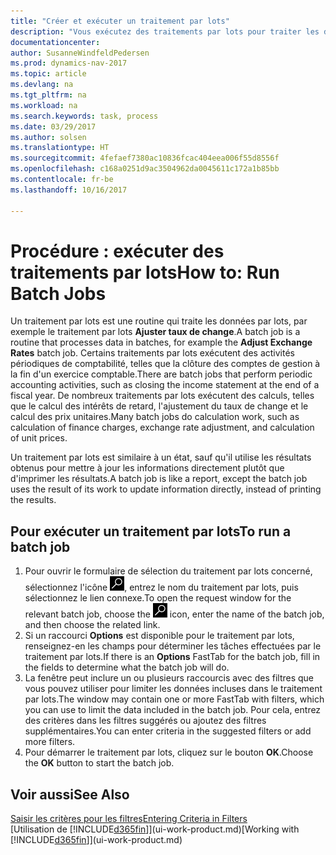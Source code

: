 ```yaml
---
title: "Créer et exécuter un traitement par lots"
description: "Vous exécutez des traitements par lots pour traiter les données et mettre à jour les informations, par exemple, pour élaborer des activités périodiques de comptabilité, ou effectuer des calculs."
documentationcenter: 
author: SusanneWindfeldPedersen
ms.prod: dynamics-nav-2017
ms.topic: article
ms.devlang: na
ms.tgt_pltfrm: na
ms.workload: na
ms.search.keywords: task, process
ms.date: 03/29/2017
ms.author: solsen
ms.translationtype: HT
ms.sourcegitcommit: 4fefaef7380ac10836fcac404eea006f55d8556f
ms.openlocfilehash: c168a0251d9ac3504962da0045611c172a1b85bb
ms.contentlocale: fr-be
ms.lasthandoff: 10/16/2017

---
```

# <a name="how-to-run-batch-jobs"></a><span data-ttu-id="6992e-103">Procédure : exécuter des traitements par lots</span><span class="sxs-lookup"><span data-stu-id="6992e-103">How to: Run Batch Jobs</span></span>
<span data-ttu-id="6992e-104">Un traitement par lots est une routine qui traite les données par lots, par exemple le traitement par lots **Ajuster taux de change**.</span><span class="sxs-lookup"><span data-stu-id="6992e-104">A batch job is a routine that processes data in batches, for example the **Adjust Exchange Rates** batch job.</span></span> <span data-ttu-id="6992e-105">Certains traitements par lots exécutent des activités périodiques de comptabilité, telles que la clôture des comptes de gestion à la fin d'un exercice comptable.</span><span class="sxs-lookup"><span data-stu-id="6992e-105">There are batch jobs that perform periodic accounting activities, such as closing the income statement at the end of a fiscal year.</span></span> <span data-ttu-id="6992e-106">De nombreux traitements par lots exécutent des calculs, telles que le calcul des intérêts de retard, l'ajustement du taux de change et le calcul des prix unitaires.</span><span class="sxs-lookup"><span data-stu-id="6992e-106">Many batch jobs do calculation work, such as calculation of finance charges, exchange rate adjustment, and calculation of unit prices.</span></span>

<span data-ttu-id="6992e-107">Un traitement par lots est similaire à un état, sauf qu'il utilise les résultats obtenus pour mettre à jour les informations directement plutôt que d'imprimer les résultats.</span><span class="sxs-lookup"><span data-stu-id="6992e-107">A batch job is like a report, except the batch job uses the result of its work to update information directly, instead of printing the results.</span></span>

## <a name="to-run-a-batch-job"></a><span data-ttu-id="6992e-108">Pour exécuter un traitement par lots</span><span class="sxs-lookup"><span data-stu-id="6992e-108">To run a batch job</span></span>
1. <span data-ttu-id="6992e-109">Pour ouvrir le formulaire de sélection du traitement par lots concerné, sélectionnez l'icône ![Page ou état pour la recherche](media/ui-search/search_small.png "Page ou état pour la recherche"), entrez le nom du traitement par lots, puis sélectionnez le lien connexe.</span><span class="sxs-lookup"><span data-stu-id="6992e-109">To open the request window for the relevant batch job, choose the ![Search for Page or Report](media/ui-search/search_small.png "Search for Page or Report icon") icon, enter the name of the batch job, and then choose the related link.</span></span>
2. <span data-ttu-id="6992e-110">Si un raccourci **Options** est disponible pour le traitement par lots, renseignez-en les champs pour déterminer les tâches effectuées par le traitement par lots.</span><span class="sxs-lookup"><span data-stu-id="6992e-110">If there is an **Options** FastTab for the batch job, fill in the fields to determine what the batch job will do.</span></span>
3. <span data-ttu-id="6992e-111">La fenêtre peut inclure un ou plusieurs raccourcis avec des filtres que vous pouvez utiliser pour limiter les données incluses dans le traitement par lots.</span><span class="sxs-lookup"><span data-stu-id="6992e-111">The window may contain one or more FastTab with filters, which you can use to limit the data included in the batch job.</span></span> <span data-ttu-id="6992e-112">Pour cela, entrez des critères dans les filtres suggérés ou ajoutez des filtres supplémentaires.</span><span class="sxs-lookup"><span data-stu-id="6992e-112">You can enter criteria in the suggested filters or add more filters.</span></span>
4. <span data-ttu-id="6992e-113">Pour démarrer le traitement par lots, cliquez sur le bouton **OK**.</span><span class="sxs-lookup"><span data-stu-id="6992e-113">Choose the **OK** button to start the batch job.</span></span>

## <a name="see-also"></a><span data-ttu-id="6992e-114">Voir aussi</span><span class="sxs-lookup"><span data-stu-id="6992e-114">See Also</span></span>
[<span data-ttu-id="6992e-115">Saisir les critères pour les filtres</span><span class="sxs-lookup"><span data-stu-id="6992e-115">Entering Criteria in Filters</span></span>](ui-enter-criteria-filters.md)  
<span data-ttu-id="6992e-116">[Utilisation de [!INCLUDE[d365fin](includes/d365fin_md.md)]](ui-work-product.md)</span><span class="sxs-lookup"><span data-stu-id="6992e-116">[Working with [!INCLUDE[d365fin](includes/d365fin_md.md)]](ui-work-product.md)</span></span>

